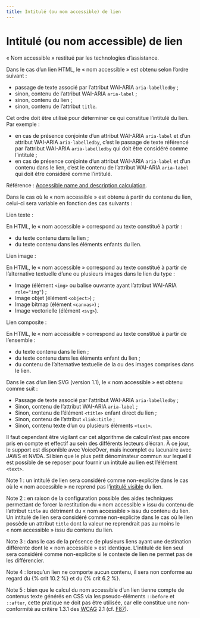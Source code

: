 ```yaml
---
title: Intitulé (ou nom accessible) de lien
---
```


# Intitulé (ou nom accessible) de lien


« Nom accessible » restitué par les technologies d’assistance.

Dans le cas d’un lien HTML, le « nom accessible » est obtenu selon l’ordre suivant :

- passage de texte associé par l’attribut WAI-ARIA `aria-labelledby` ;
- sinon, contenu de l’attribut WAI-ARIA `aria-label` ;
- sinon, contenu du lien ;
- sinon, contenu de l’attribut `title`.

Cet ordre doit être utilisé pour déterminer ce qui constitue l’intitulé du lien. Par exemple :

- en cas de présence conjointe d’un attribut WAI-ARIA `aria-label` et d’un attribut WAI-ARIA `aria-labelledby`, c’est le passage de texte référencé par l’attribut WAI-ARIA `aria-labelledby` qui doit être considéré comme l’intitulé ;
- en cas de présence conjointe d’un attribut WAI-ARIA `aria-label` et d’un contenu dans le lien, c’est le contenu de l’attribut WAI-ARIA `aria-label` qui doit être considéré comme l’intitulé.

Référence : <span lang="en">[Accessible name and description calculation](https://www.w3.org/TR/html-aam-1.0/#accessible-name-and-description-computation)</span>.

Dans le cas où le « nom accessible » est obtenu à partir du contenu du lien, celui-ci sera variable en fonction des cas suivants :

Lien texte :

En HTML, le « nom accessible » correspond au texte constitué à partir :

- du texte contenu dans le lien ;
- du texte contenu dans les éléments enfants du lien.

Lien image :

En HTML, le « nom accessible » correspond au texte constitué à partir de l’alternative textuelle d’une ou plusieurs images dans le lien du type :

- Image (élément `<img>` ou balise ouvrante ayant l’attribut WAI-ARIA `role="img"`) ;
- Image objet (élément `<object>`) ;
- Image bitmap (élément `<canvas>`) ;
- Image vectorielle (élément `<svg>`).

Lien composite :

En HTML, le « nom accessible » correspond au texte constitué à partir de l’ensemble :

- du texte contenu dans le lien ;
- du texte contenu dans les éléments enfant du lien ;
- du contenu de l’alternative textuelle de la ou des images comprises dans le lien.

Dans le cas d’un lien SVG (version 1.1), le « nom accessible » est obtenu comme suit :

- Passage de texte associé par l’attribut WAI-ARIA `aria-labelledby` ;
- Sinon, contenu de l’attribut WAI-ARIA `aria-label` ;
- Sinon, contenu de l’élément `<title>` enfant direct du lien ;
- Sinon, contenu de l’attribut `xlink:title` ;
- Sinon, contenu texte d’un ou plusieurs éléments `<text>`.

Il faut cependant être vigilant car cet algorithme de calcul n’est pas encore pris en compte et effectif au sein des différents lecteurs d’écran. À ce jour, le support est disponible avec VoiceOver, mais incomplet ou lacunaire avec JAWS et NVDA. Si bien que le plus petit dénominateur commun sur lequel il est possible de se reposer pour fournir un intitulé au lien est l’élément `<text>`.

Note 1 : un intitulé de lien sera considéré comme non-explicite dans le cas où le « nom accessible » ne reprend pas l’[intitulé visible](/rgaa/glossaire/intitule-visible) du lien.

Note 2 : en raison de la configuration possible des aides techniques permettant de forcer la restitution du « nom accessible » issu du contenu de l’attribut `title` au détriment du « nom accessible » issu du contenu du lien. Un intitulé de lien sera considéré comme non-explicite dans le cas où le lien possède un attribut `title` dont la valeur ne reprendrait pas au moins le « nom accessible » issu du contenu du lien.

Note 3 : dans le cas de la présence de plusieurs liens ayant une destination différente dont le « nom accessible » est identique. L’intitulé de lien seul sera considéré comme non-explicite si le contexte de lien ne permet pas de les différencier.

Note 4 : lorsqu’un lien ne comporte aucun contenu, il sera non conforme au regard du {% crit 10.2 %} et du {% crit 6.2 %}.

Note 5 : bien que le calcul du nom accessible d’un lien tienne compte de contenus texte générés en CSS via les pseudo-éléments `::before` et `::after`, cette pratique ne doit pas être utilisée, car elle constitue une non-conformité au critère 1.3.1 des <abbr lang="en" title="web content accessibility guidelines">WCAG</abbr> 2.1 (cf. [F87](https://www.w3.org/WAI/WCAG21/Techniques/failures/F87)).
